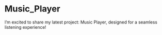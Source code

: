 # Music_Player
I’m excited to share my latest project: Music Player, designed for a seamless listening experience!
